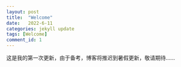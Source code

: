 ```yaml
---
layout: post
title:  "Welcome"
date:   2022-6-11
categories: jekyll update
tags: [Welcome]
comment_id: 1
---
```

这是我的第一次更新，由于备考，博客将推迟到暑假更新，敬请期待……
